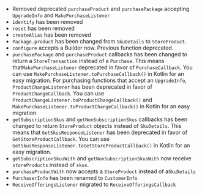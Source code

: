 - Removed deprecated `purchaseProduct` and `purchasePackage` accepting `UpgradeInfo` and `MakePurchaseListener`
- `identify` has been removed
- `reset` has been removed
- `createAlias` has been removed
- `Package.product` has been changed from `SkuDetails` to `StoreProduct`. 
- `configure` accepts a Builder now. Previous function deprecated. 
- `purchasePackage` and `purchaseProduct` callbacks has been changed to return a `StoreTransaction` instead of a `Purchase`.
  This means that`MakePurchaseListener` deprecated in favor of `PurchaseCallback`. 
  You can use `MakePurchaseListener.toPurchaseCallback()` in Kotlin for an easy migration.
  For purchasing functions that accept an `UpgradeInfo`, `ProductChangeListener` has been deprecated in favor of `ProductChangeCallback`. 
  You can use `ProductChangeListener.toProductChangeCallback()` and `MakePurchaseListener.toProductChangeCallback()` in Kotlin for an easy migration.
- `getSubscriptionSkus` and `getNonSubscriptionSkus` callbacks has been changed to return `StoreProduct` objects instead 
  of `SkuDetails`. This means that `GetSkusResponseListener` has been deprecated in favor of `GetStoreProductCallback`. 
  You can use `GetSkusResponseListener.toGetStoreProductCallback()` in Kotlin for an easy migration.  
- `getSubscriptionSkusWith` and `getNonSubscriptionSkusWith` now receive `storeProducts` instead of `skus`.
- `purchaseProductWith` now accepts a `StoreProduct` instead of a`SkuDetails`
- `PurchaserInfo` has been renamed to `CustomerInfo`
- `ReceiveOfferingsListener` migrated to `ReceiveOfferingsCallback`
